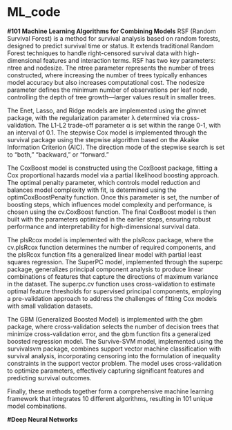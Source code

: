 # ML_code
**#101 Machine Learning Algorithms for Combining Models** 
RSF (Random Survival Forest) is a method for survival analysis based on random forests, designed to predict survival time or status. It extends traditional Random Forest techniques to handle right-censored survival data with high-dimensional features and interaction terms. RSF has two key parameters: ntree and nodesize. The ntree parameter represents the number of trees constructed, where increasing the number of trees typically enhances model accuracy but also increases computational cost. The nodesize parameter defines the minimum number of observations per leaf node, controlling the depth of tree growth—larger values result in smaller trees.

The Enet, Lasso, and Ridge models are implemented using the glmnet package, with the regularization parameter λ determined via cross-validation. The L1-L2 trade-off parameter α is set within the range 0-1, with an interval of 0.1. The stepwise Cox model is implemented through the survival package using the stepwise algorithm based on the Akaike Information Criterion (AIC). The direction mode of the stepwise search is set to “both,” “backward,” or “forward.”

The CoxBoost model is constructed using the CoxBoost package, fitting a Cox proportional hazards model via a partial likelihood boosting approach. The optimal penalty parameter, which controls model reduction and balances model complexity with fit, is determined using the optimCoxBoostPenalty function. Once this parameter is set, the number of boosting steps, which influences model complexity and performance, is chosen using the cv.CoxBoost function. The final CoxBoost model is then built with the parameters optimized in the earlier steps, ensuring robust performance and interpretability for high-dimensional survival data.

The plsRcox model is implemented with the plsRcox package, where the cv.plsRcox function determines the number of required components, and the plsRcox function fits a generalized linear model with partial least squares regression. The SuperPC model, implemented through the superpc package, generalizes principal component analysis to produce linear combinations of features that capture the directions of maximum variance in the dataset. The superpc.cv function uses cross-validation to estimate optimal feature thresholds for supervised principal components, employing a pre-validation approach to address the challenges of fitting Cox models with small validation datasets.

The GBM (Generalized Boosted Model) is implemented with the gbm package, where cross-validation selects the number of decision trees that minimize cross-validation error, and the gbm function fits a generalized boosted regression model. The Survive-SVM model, implemented using the survivalsvm package, combines support vector machine classification with survival analysis, incorporating censoring into the formulation of inequality constraints in the support vector problem. The model uses cross-validation to optimize parameters, effectively capturing significant features and predicting survival outcomes.

Finally, these methods together form a comprehensive machine learning framework that integrates 10 different algorithms, resulting in 101 unique model combinations.

**#Deep Neural Networks**
